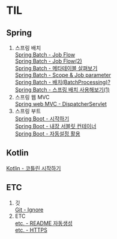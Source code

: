 # TIL
## Spring
1. 스프링 배치  
[Spring Batch -  Job Flow](./spring/batch/SpringBatchApplication2.md)  
[Spring Batch -  Job Flow(2)](./spring/batch/SpringBatchApplication3.md)  
[Spring Batch -  메타테이블 살펴보기](./spring/batch/SpringBatchMetaTable.md)  
[Spring Batch -  Scope & Job parameter](./spring/batch/SpringBatchApplication4.md)  
[Spring Batch -  배치(BatchProcessing)?](./spring/batch/SpringBatchApplication.md)  
[Spring Batch -  스프링 배치 사용해보기(1)](./spring/batch/SpringBatchApplication1.md)  
2. 스프링 웹 MVC  
[Spring web MVC -  DispatcherServlet](./spring/webmvc/DispatcherServlet1.md)  
3. 스프링 부트  
[Spring Boot -  시작하기](./spring/boot/SpringBootBasic1.md)  
[Spring Boot -  내장 서블릿 컨테이너](./spring/boot/SpringBootBasic3_imbeded_sevlet_container.md)  
[Spring Boot -  자동설정 활용](./spring/boot/SpringBootBasic2.md)  
## Kotlin
[Kotlin -  코틀린 시작하기](./kotlin/KotlinIntro.md)  
## ETC
1. 깃  
[Git -  Ignore](./git/Ignore.md)  
2. ETC  
[etc. -  README 자동생성](./etc/ReadMeAutoCreator.md)  
[etc. -  HTTPS ](./etc/Https.md)  

